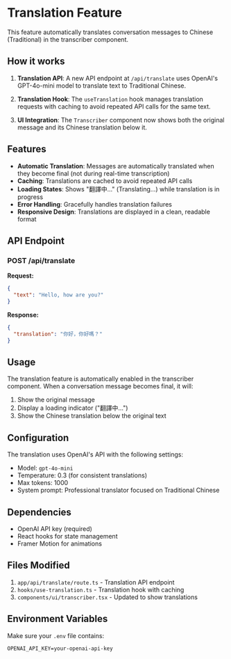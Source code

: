 # Translation Feature

This feature automatically translates conversation messages to Chinese (Traditional) in the transcriber component.

## How it works

1. **Translation API**: A new API endpoint at `/api/translate` uses OpenAI's GPT-4o-mini model to translate text to Traditional Chinese.

2. **Translation Hook**: The `useTranslation` hook manages translation requests with caching to avoid repeated API calls for the same text.

3. **UI Integration**: The `Transcriber` component now shows both the original message and its Chinese translation below it.

## Features

- **Automatic Translation**: Messages are automatically translated when they become final (not during real-time transcription)
- **Caching**: Translations are cached to avoid repeated API calls
- **Loading States**: Shows "翻譯中..." (Translating...) while translation is in progress
- **Error Handling**: Gracefully handles translation failures
- **Responsive Design**: Translations are displayed in a clean, readable format

## API Endpoint

### POST /api/translate

**Request:**
```json
{
  "text": "Hello, how are you?"
}
```

**Response:**
```json
{
  "translation": "你好，你好嗎？"
}
```

## Usage

The translation feature is automatically enabled in the transcriber component. When a conversation message becomes final, it will:

1. Show the original message
2. Display a loading indicator ("翻譯中...")
3. Show the Chinese translation below the original text

## Configuration

The translation uses OpenAI's API with the following settings:
- Model: `gpt-4o-mini`
- Temperature: 0.3 (for consistent translations)
- Max tokens: 1000
- System prompt: Professional translator focused on Traditional Chinese

## Dependencies

- OpenAI API key (required)
- React hooks for state management
- Framer Motion for animations

## Files Modified

1. `app/api/translate/route.ts` - Translation API endpoint
2. `hooks/use-translation.ts` - Translation hook with caching
3. `components/ui/transcriber.tsx` - Updated to show translations

## Environment Variables

Make sure your `.env` file contains:
```
OPENAI_API_KEY=your-openai-api-key
``` 